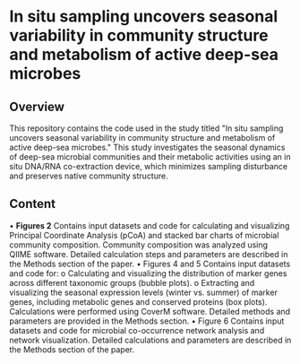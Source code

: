 # In situ sampling uncovers seasonal variability in community structure and metabolism of active deep-sea microbes

## Overview

This repository contains the code used in the study titled "In situ sampling uncovers seasonal variability in community structure and metabolism of active deep-sea microbes."
This study investigates the seasonal dynamics of deep-sea microbial communities and their metabolic activities using an in situ DNA/RNA co-extraction device, which minimizes sampling disturbance and preserves native community structure.

## Content

•	**Figures 2**
Contains input datasets and code for calculating and visualizing Principal Coordinate Analysis (pCoA) and stacked bar charts of microbial community composition. Community composition was analyzed using QIIME software. Detailed calculation steps and parameters are described in the Methods section of the paper.
•	Figures 4 and 5
Contains input datasets and code for:
o	Calculating and visualizing the distribution of marker genes across different taxonomic groups (bubble plots).
o	Extracting and visualizing the seasonal expression levels (winter vs. summer) of marker genes, including metabolic genes and conserved proteins (box plots).
Calculations were performed using CoverM software. Detailed methods and parameters are provided in the Methods section.
•	Figure 6
Contains input datasets and code for microbial co-occurrence network analysis and network visualization.
Detailed calculations and parameters are described in the Methods section of the paper.

